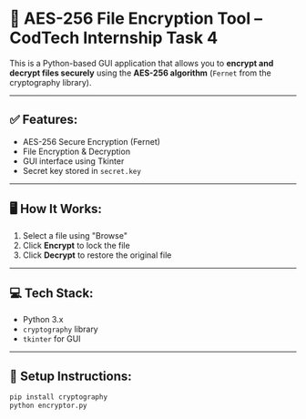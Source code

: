 # 🔐 AES-256 File Encryption Tool – CodTech Internship Task 4

This is a Python-based GUI application that allows you to **encrypt and decrypt files securely** using the **AES-256 algorithm** (`Fernet` from the cryptography library).

---

## ✅ Features:
- AES-256 Secure Encryption (Fernet)
- File Encryption & Decryption
- GUI interface using Tkinter
- Secret key stored in `secret.key`

---

## 🖥️ How It Works:
1. Select a file using "Browse"
2. Click **Encrypt** to lock the file
3. Click **Decrypt** to restore the original file

---

## 💻 Tech Stack:
- Python 3.x
- `cryptography` library
- `tkinter` for GUI

---

## 🔧 Setup Instructions:
```bash
pip install cryptography
python encryptor.py
